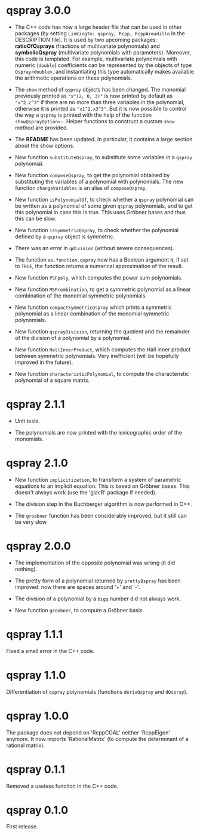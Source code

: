 # qspray 3.0.0

- The C++ code has now a large header file that can be used in other packages (by setting `LinkingTo: qspray, Rcpp, RcppArmadillo` in the DESCRIPTION file). It is used by two upcoming packages: **ratioOfQsprays** (fractions of multivariate polynomials) and **symbolicQspray** (multivariate polynomials with parameters). Moreover, this code is templated. For example, multivariate polynomials with numeric (`double`) coefficients can be represented by the objects of type `Qspray<double>`, and instantiating this type automatically makes available the arithmetic operations on these polynomials.

- The `show` method of `qspray` objects has been changed. The monomial previously printed as `"x^(2, 0, 3)"` is now printed by default as `"x^2.z^3"` if there are no more than three variables in the polynomial, otherwise it is printed as `"x1^2.x3^3"`. But it is now possible to control the way a `qspray` is printed with the help of the function `showQsprayOption<-`. Helper functions to construct a custom `show` method are provided.

- The **README** has been updated. In particular, it contains a large section about the show options.

- New function `substituteQspray`, to substitute some variables in a `qspray` polynomial.

- New function `composeQspray`, to get the polynomial obtained by substituting the variables of a polynomial with polynomials. The new function `changeVariables` is an alias of `composeQspray`.

- New function `isPolynomialOf`, to check whether a `qspray` polynomial can be written as a polynomial of some given `qspray` polynomials, and to get this polynomial in case this is true. This uses Gröbner bases and thus this can be slow.
 
- New function `isSymmetricQspray`, to check whether the polynomial defined by a `qspray` object is symmetric. 

- There was an error in `qdivision` (without severe consequences).

- The function `as.function.qspray` now has a Boolean argument `N`; if set to `TRUE`, the function returns a numerical approximation of the result.

- New function `PSFpoly`, which computes the power sum polynomials.

- New function `MSPcombination`, to get a symmetric polynomial as a linear combination of the monomial symmetric polynomials. 

- New function `compactSymmetricQspray` which prints a symmetric polynomial as a linear combination of the monomial symmetric polynomials.

- New function `qsprayDivision`, returning the quotient and the remainder of the division of a polynomial by a polynomial.

- New function `HallInnerProduct`, which computes the Hall inner product between symmetric polynomials. Very inefficient (will be hopefully improved in the future).

- New function `characteristicPolynomial`, to compute the characteristic polynomial of a square matrix.


# qspray 2.1.1

- Unit tests.

- The polynomials are now printed with the lexicographic order of the monomials.


# qspray 2.1.0

- New function `implicitization`, to transform a system of parametric equations to an implicit equation. This is based on Gröbner bases. This doesn't always work (use the 'giacR' package if needed).

- The division step in the Buchberger algorithm is now performed in C++.

- The `groebner` function has been considerably improved, but it still can be very slow.


# qspray 2.0.0

- The implementation of the opposite polynomial was wrong (it did nothing).

- The pretty form of a polynomial returned by `prettyQspray` has been improved: now there are spaces around '+' and '-'.

- The division of a polynomial by a `bigq` number did not always work.

- New function `groebner`, to compute a Gröbner basis.


# qspray 1.1.1

Fixed a small error in the C++ code.


# qspray 1.1.0

Differentiation of `qspray` polynomials (functions `derivQspray` and `dQspray`).


# qspray 1.0.0

The package does not depend on 'RcppCGAL' neither 'RcppEigen' anymore. 
It now imports 'RationalMatrix' (to compute the determinant of a rational 
matrix).


# qspray 0.1.1

Removed a useless function in the C++ code.


# qspray 0.1.0

First release.
